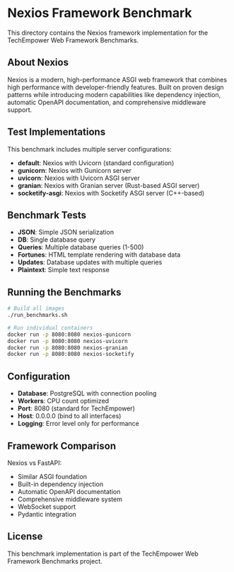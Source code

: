 # Nexios Framework Benchmark

This directory contains the Nexios framework implementation for the TechEmpower Web Framework Benchmarks.

## About Nexios

Nexios is a modern, high-performance ASGI web framework that combines high performance with developer-friendly features. Built on proven design patterns while introducing modern capabilities like dependency injection, automatic OpenAPI documentation, and comprehensive middleware support.

## Test Implementations

This benchmark includes multiple server configurations:

- **default**: Nexios with Uvicorn (standard configuration)
- **gunicorn**: Nexios with Gunicorn server
- **uvicorn**: Nexios with Uvicorn ASGI server
- **granian**: Nexios with Granian server (Rust-based ASGI server)
- **socketify-asgi**: Nexios with Socketify ASGI server (C++-based)

## Benchmark Tests

- **JSON**: Simple JSON serialization
- **DB**: Single database query
- **Queries**: Multiple database queries (1-500)
- **Fortunes**: HTML template rendering with database data
- **Updates**: Database updates with multiple queries
- **Plaintext**: Simple text response

## Running the Benchmarks

```bash
# Build all images
./run_benchmarks.sh

# Run individual containers
docker run -p 8080:8080 nexios-gunicorn
docker run -p 8080:8080 nexios-uvicorn
docker run -p 8080:8080 nexios-granian
docker run -p 8080:8080 nexios-socketify
```

## Configuration

- **Database**: PostgreSQL with connection pooling
- **Workers**: CPU count optimized
- **Port**: 8080 (standard for TechEmpower)
- **Host**: 0.0.0.0 (bind to all interfaces)
- **Logging**: Error level only for performance

## Framework Comparison

Nexios vs FastAPI:
- Similar ASGI foundation
- Built-in dependency injection
- Automatic OpenAPI documentation
- Comprehensive middleware system
- WebSocket support
- Pydantic integration

## License

This benchmark implementation is part of the TechEmpower Web Framework Benchmarks project. 